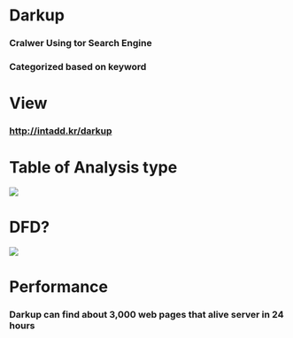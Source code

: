 # Darkup 
### <p>Cralwer Using tor Search Engine</p>
### <p>Categorized based on keyword</p>

# View
### http://intadd.kr/darkup


# Table of Analysis type
<img src="http://intadd.kr/darkup/image/t.png">


# DFD?
<img src="http://intadd.kr/darkup/image/p.png">

# Performance
### Darkup can find about 3,000 web pages that alive server in 24 hours
